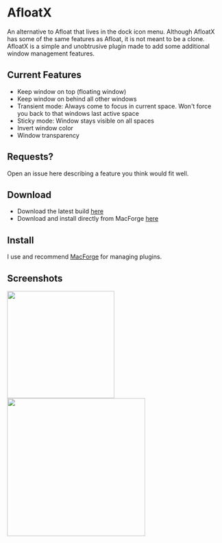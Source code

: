 # AfloatX
An alternative to Afloat that lives in the dock icon menu. Although AfloatX has some of the same features as Afloat, it is not meant to be a clone. AfloatX is a simple and unobtrusive plugin made to add some additional window management features.

## Current Features
  * Keep window on top (floating window)
  * Keep window on behind all other windows
  * Transient mode: Always come to focus in current space. Won't force you back to that windows last active space
  * Sticky mode: Window stays visible on all spaces
  * Invert window color
  * Window transparency
  
## Requests?
Open an issue here describing a feature you think would fit well.

## Download
- Download the latest build [here](https://github.com/jslegendre/AfloatX/releases/latest)
- Download and install directly from MacForge [here](https://www.macenhance.com/mflink?macforge://github.com/w0lfschild/myRepo/raw/master/macplugins/com.github.jslegendre.AfloatX)

## Install
I use and recommend [MacForge](https://github.com/w0lfschild/MacForge) for managing plugins.

## Screenshots
<img src="https://i.imgur.com/nQsDuBE.png" width="250"/>  <img src="https://i.imgur.com/nEAwZYa.png" width="322"/>
